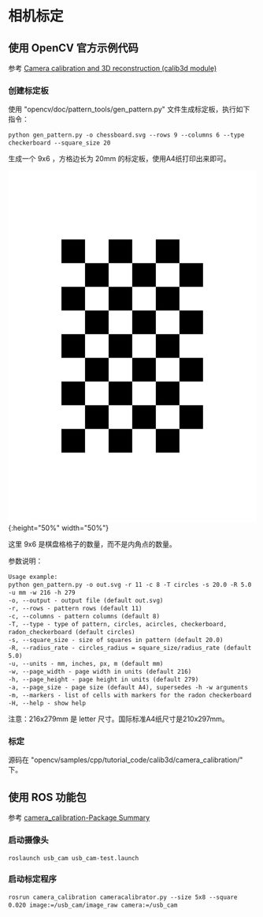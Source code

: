 # 相机标定

## 使用 OpenCV 官方示例代码
参考 [Camera calibration and 3D reconstruction (calib3d module)](https://docs.opencv.org/4.x/d6/d55/tutorial_table_of_content_calib3d.html)

### 创建标定板
使用 "opencv/doc/pattern_tools/gen_pattern.py" 文件生成标定板，执行如下指令：

```shell
python gen_pattern.py -o chessboard.svg --rows 9 --columns 6 --type checkerboard --square_size 20
```

生成一个 9x6 ，方格边长为 20mm 的标定板，使用A4纸打印出来即可。  

![OpenCV棋盘格](./images/chessboard.svg){:height="50%" width="50%"}

这里 9x6 是棋盘格格子的数量，而不是内角点的数量。

参数说明：

```shell
Usage example:
python gen_pattern.py -o out.svg -r 11 -c 8 -T circles -s 20.0 -R 5.0 -u mm -w 216 -h 279
-o, --output - output file (default out.svg)
-r, --rows - pattern rows (default 11)
-c, --columns - pattern columns (default 8)
-T, --type - type of pattern, circles, acircles, checkerboard, radon_checkerboard (default circles)
-s, --square_size - size of squares in pattern (default 20.0)
-R, --radius_rate - circles_radius = square_size/radius_rate (default 5.0)
-u, --units - mm, inches, px, m (default mm)
-w, --page_width - page width in units (default 216)
-h, --page_height - page height in units (default 279)
-a, --page_size - page size (default A4), supersedes -h -w arguments
-m, --markers - list of cells with markers for the radon checkerboard
-H, --help - show help
```

注意：216x279mm 是 letter 尺寸。国际标准A4纸尺寸是210x297mm。

### 标定
源码在 "opencv/samples/cpp/tutorial_code/calib3d/camera_calibration/" 下。

## 使用 ROS 功能包
参考 [camera_calibration-Package Summary](https://wiki.ros.org/camera_calibration)

### 启动摄像头

```shell
roslaunch usb_cam usb_cam-test.launch
```

### 启动标定程序
```shell
rosrun camera_calibration cameracalibrator.py --size 5x8 --square 0.020 image:=/usb_cam/image_raw camera:=/usb_cam
```
